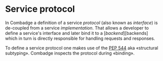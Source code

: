 # Service protocol

In Combadge a definition of a service _protocol_ (also known as _interface_) is de-coupled from a service _implementation_. That allows a developer to define a service's interface and later bind it to a [_backend_][backends] which in turn is directly responsible for handling requests and responses.

To define a service protocol one makes use of the [PEP 544](https://peps.python.org/pep-0544/) aka «structural subtyping». Combadge inspects the protocol during «binding».
